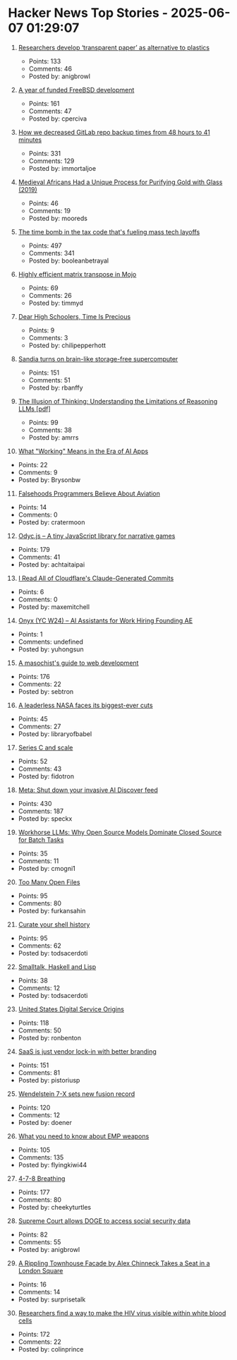 # Hacker News Top Stories - 2025-06-07 01:29:07

1. [Researchers develop ‘transparent paper’ as alternative to plastics](https://japannews.yomiuri.co.jp/science-nature/technology/20250605-259501/)
   - Points: 133
   - Comments: 46
   - Posted by: anigbrowl

2. [A year of funded FreeBSD development](https://www.daemonology.net/blog/2025-06-06-A-year-of-funded-FreeBSD.html)
   - Points: 161
   - Comments: 47
   - Posted by: cperciva

3. [How we decreased GitLab repo backup times from 48 hours to 41 minutes](https://about.gitlab.com/blog/2025/06/05/how-we-decreased-gitlab-repo-backup-times-from-48-hours-to-41-minutes/)
   - Points: 331
   - Comments: 129
   - Posted by: immortaljoe

4. [Medieval Africans Had a Unique Process for Purifying Gold with Glass (2019)](https://www.atlasobscura.com/articles/medieval-african-gold)
   - Points: 46
   - Comments: 19
   - Posted by: mooreds

5. [The time bomb in the tax code that's fueling mass tech layoffs](https://qz.com/tech-layoffs-tax-code-trump-section-174-microsoft-meta-1851783502)
   - Points: 497
   - Comments: 341
   - Posted by: booleanbetrayal

6. [Highly efficient matrix transpose in Mojo](https://veitner.bearblog.dev/highly-efficient-matrix-transpose-in-mojo/)
   - Points: 69
   - Comments: 26
   - Posted by: timmyd

7. [Dear High Schoolers, Time Is Precious](https://byronsharman.com/blog/dear-high-schoolers)
   - Points: 9
   - Comments: 3
   - Posted by: chilipepperhott

8. [Sandia turns on brain-like storage-free supercomputer](https://blocksandfiles.com/2025/06/06/sandia-turns-on-brain-like-storage-free-supercomputer/)
   - Points: 151
   - Comments: 51
   - Posted by: rbanffy

9. [The Illusion of Thinking: Understanding the Limitations of Reasoning LLMs [pdf]](https://ml-site.cdn-apple.com/papers/the-illusion-of-thinking.pdf)
   - Points: 99
   - Comments: 38
   - Posted by: amrrs

10. [What "Working" Means in the Era of AI Apps](https://a16z.com/revenue-benchmarks-ai-apps/)
   - Points: 22
   - Comments: 9
   - Posted by: Brysonbw

11. [Falsehoods Programmers Believe About Aviation](https://flightaware.engineering/falsehoods-programmers-believe-about-aviation/)
   - Points: 14
   - Comments: 0
   - Posted by: cratermoon

12. [Odyc.js – A tiny JavaScript library for narrative games](https://odyc.dev)
   - Points: 179
   - Comments: 41
   - Posted by: achtaitaipai

13. [I Read All of Cloudflare's Claude-Generated Commits](https://www.maxemitchell.com/writings/i-read-all-of-cloudflares-claude-generated-commits/)
   - Points: 6
   - Comments: 0
   - Posted by: maxemitchell

14. [Onyx (YC W24) – AI Assistants for Work Hiring Founding AE](https://www.ycombinator.com/companies/onyx/jobs/Gm0Hw6L-founding-account-executive)
   - Points: 1
   - Comments: undefined
   - Posted by: yuhongsun

15. [A masochist's guide to web development](https://sebastiano.tronto.net/blog/2025-06-06-webdev/)
   - Points: 176
   - Comments: 22
   - Posted by: sebtron

16. [A leaderless NASA faces its biggest-ever cuts](https://www.economist.com/science-and-technology/2025/06/04/a-leaderless-nasa-faces-its-biggest-ever-cuts)
   - Points: 45
   - Comments: 27
   - Posted by: libraryofbabel

17. [Series C and scale](https://www.cursor.com/en/blog/series-c)
   - Points: 52
   - Comments: 43
   - Posted by: fidotron

18. [Meta: Shut down your invasive AI Discover feed](https://www.mozillafoundation.org/en/campaigns/meta-shut-down-your-invasive-ai-discover-feed-now/)
   - Points: 430
   - Comments: 187
   - Posted by: speckx

19. [Workhorse LLMs: Why Open Source Models Dominate Closed Source for Batch Tasks](https://sutro.sh/blog/workhorse-llms-why-open-source-models-win-for-batch-tasks)
   - Points: 35
   - Comments: 11
   - Posted by: cmogni1

20. [Too Many Open Files](https://mattrighetti.com/2025/06/04/too-many-files-open)
   - Points: 95
   - Comments: 80
   - Posted by: furkansahin

21. [Curate your shell history](https://esham.io/2025/05/shell-history)
   - Points: 95
   - Comments: 62
   - Posted by: todsacerdoti

22. [Smalltalk, Haskell and Lisp](https://storytotell.org/smalltalk-haskell-and-lisp)
   - Points: 38
   - Comments: 12
   - Posted by: todsacerdoti

23. [United States Digital Service Origins](https://usdigitalserviceorigins.org/)
   - Points: 118
   - Comments: 50
   - Posted by: ronbenton

24. [SaaS is just vendor lock-in with better branding](https://rwsdk.com/blog/saas-is-just-vendor-lock-in-with-better-branding)
   - Points: 151
   - Comments: 81
   - Posted by: pistoriusp

25. [Wendelstein 7-X sets new fusion record](https://www.heise.de/en/news/Wendelstein-7-X-sets-new-fusion-record-10422955.html)
   - Points: 120
   - Comments: 12
   - Posted by: doener

26. [What you need to know about EMP weapons](https://www.aardvark.co.nz/daily/2025/0606.shtml)
   - Points: 105
   - Comments: 135
   - Posted by: flyingkiwi44

27. [4-7-8 Breathing](https://www.breathbelly.com/exercises/4-7-8-breathing)
   - Points: 177
   - Comments: 80
   - Posted by: cheekyturtles

28. [Supreme Court allows DOGE to access social security data](https://www.nbcnews.com/politics/supreme-court/supreme-court-trump-doge-social-security-data-access-elon-musk-rcna206515)
   - Points: 82
   - Comments: 55
   - Posted by: anigbrowl

29. [A Rippling Townhouse Facade by Alex Chinneck Takes a Seat in a London Square](https://www.thisiscolossal.com/2025/05/alex-chinneck-a-week-at-the-knees/)
   - Points: 16
   - Comments: 14
   - Posted by: surprisetalk

30. [Researchers find a way to make the HIV virus visible within white blood cells](https://www.theguardian.com/global-development/2025/jun/05/breakthrough-in-search-for-hiv-cure-leaves-researchers-overwhelmed)
   - Points: 172
   - Comments: 22
   - Posted by: colinprince

